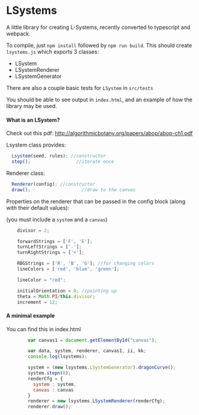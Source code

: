 # LSystems

A little library for creating L-Systems, recently converted to typescript and webpack.

To compile, just `npm install` followed by `npm run build`. This should create `lsystems.js` which exports 3 classes:

* LSystem
* LSystemRenderer
* LSystemGenerator

There are also a couple basic tests for `LSystem` in `src/tests`

You should be able to see output in `index.html`, and an example of how the library may be used.

#### What is an LSystem?

Check out this pdf:
http://algorithmicbotany.org/papers/abop/abop-ch1.pdf

Lsystem class provides:

```javascript
  Lsystem(seed, rules); //constructor
  step();                 //iterate once
```

Renderer class:

```javascript
  Renderer(config); //constructor
  draw();                   //draw to the canvas
```

Properties on the renderer that can be passed in the config block (along with their default values):

(you must include a `system` and a `canvas`)

```javascript
    divisor = 2;

    forwardStrings = ['F', 'E'];
    turnLeftStrings = ['-'];
    turnRightStrings = ['+'];

    RBGStrings = ['R', 'B', 'G']; //for changing colors
    lineColors = ['red', 'blue', 'green'];

    lineColor = "red";

    initialOrientation = 0;	//pointing up
    theta = Math.PI/this.divisor;
    increment = 12;

```

#### A minimal example

You can find this in index.html

```javascript
      	var canvas1 = document.getElementById("canvas");

      	var data, system, renderer, canvas1, ii, kk;
        console.log(lsystems);

        system = (new lsystems.LSystemGenerator).dragonCurve();
        system.stepn(8);
        renderCfg = {
          system : system,
          canvas : canvas
        }
        renderer = new lsystems.LSystemRenderer(renderCfg);
        renderer.draw();
```

